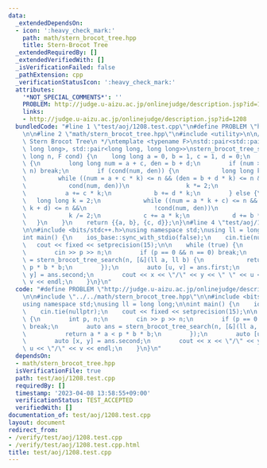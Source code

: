 ```yaml
---
data:
  _extendedDependsOn:
  - icon: ':heavy_check_mark:'
    path: math/stern_brocot_tree.hpp
    title: Stern-Brocot Tree
  _extendedRequiredBy: []
  _extendedVerifiedWith: []
  _isVerificationFailed: false
  _pathExtension: cpp
  _verificationStatusIcon: ':heavy_check_mark:'
  attributes:
    '*NOT_SPECIAL_COMMENTS*': ''
    PROBLEM: http://judge.u-aizu.ac.jp/onlinejudge/description.jsp?id=1208
    links:
    - http://judge.u-aizu.ac.jp/onlinejudge/description.jsp?id=1208
  bundledCode: "#line 1 \"test/aoj/1208.test.cpp\"\n#define PROBLEM \"http://judge.u-aizu.ac.jp/onlinejudge/description.jsp?id=1208\"\
    \n\n#line 2 \"math/stern_brocot_tree.hpp\"\n#include <utility>\n\n/**\n * @brief\
    \ Stern Brocot Tree\n */\ntemplate <typename F>\nstd::pair<std::pair<long long,\
    \ long long>, std::pair<long long, long long>>\nstern_brocot_tree_search(long\
    \ long n, F cond) {\n    long long a = 0, b = 1, c = 1, d = 0;\n    while (true)\
    \ {\n        long long num = a + c, den = b + d;\n        if (num > n || den >\
    \ n) break;\n        if (cond(num, den)) {\n            long long k = 2;\n   \
    \         while ((num = a + c * k) <= n && (den = b + d * k) <= n &&\n       \
    \            cond(num, den))\n                k *= 2;\n            k /= 2;\n \
    \           a += c * k;\n            b += d * k;\n        } else {\n         \
    \   long long k = 2;\n            while ((num = a * k + c) <= n && (den = b *\
    \ k + d) <= n &&\n                   !cond(num, den))\n                k *= 2;\n\
    \            k /= 2;\n            c += a * k;\n            d += b * k;\n     \
    \   }\n    }\n    return {{a, b}, {c, d}};\n}\n#line 4 \"test/aoj/1208.test.cpp\"\
    \n\n#include <bits/stdc++.h>\nusing namespace std;\nusing ll = long long;\n\n\
    int main() {\n    ios_base::sync_with_stdio(false);\n    cin.tie(nullptr);\n \
    \   cout << fixed << setprecision(15);\n\n    while (true) {\n        int p, n;\n\
    \        cin >> p >> n;\n        if (p == 0 && n == 0) break;\n        auto ans\
    \ = stern_brocot_tree_search(n, [&](ll a, ll b) {\n            return a * a <\
    \ p * b * b;\n        });\n        auto [u, v] = ans.first;\n        auto [x,\
    \ y] = ans.second;\n        cout << x << \"/\" << y << \" \" << u << \"/\" <<\
    \ v << endl;\n    }\n}\n"
  code: "#define PROBLEM \"http://judge.u-aizu.ac.jp/onlinejudge/description.jsp?id=1208\"\
    \n\n#include \"../../math/stern_brocot_tree.hpp\"\n\n#include <bits/stdc++.h>\n\
    using namespace std;\nusing ll = long long;\n\nint main() {\n    ios_base::sync_with_stdio(false);\n\
    \    cin.tie(nullptr);\n    cout << fixed << setprecision(15);\n\n    while (true)\
    \ {\n        int p, n;\n        cin >> p >> n;\n        if (p == 0 && n == 0)\
    \ break;\n        auto ans = stern_brocot_tree_search(n, [&](ll a, ll b) {\n \
    \           return a * a < p * b * b;\n        });\n        auto [u, v] = ans.first;\n\
    \        auto [x, y] = ans.second;\n        cout << x << \"/\" << y << \" \" <<\
    \ u << \"/\" << v << endl;\n    }\n}\n"
  dependsOn:
  - math/stern_brocot_tree.hpp
  isVerificationFile: true
  path: test/aoj/1208.test.cpp
  requiredBy: []
  timestamp: '2023-04-08 13:58:55+09:00'
  verificationStatus: TEST_ACCEPTED
  verifiedWith: []
documentation_of: test/aoj/1208.test.cpp
layout: document
redirect_from:
- /verify/test/aoj/1208.test.cpp
- /verify/test/aoj/1208.test.cpp.html
title: test/aoj/1208.test.cpp
---
```


